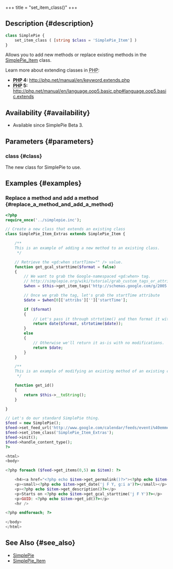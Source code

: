 +++
title = "set_item_class()"
+++

## Description {#description}

```php
class SimplePie {
    set_item_class ( [string $class = 'SimplePie_Item'] )
}
```

Allows you to add new methods or replace existing methods in the [SimplePie_Item](@/wiki/reference/simplepie_item/_index.md) class.

Learn more about extending classes in <abbr title="Hypertext Preprocessor">PHP</abbr>:

- **<abbr title="Hypertext Preprocessor">PHP</abbr> 4:** <http://php.net/manual/en/keyword.extends.php>
- **<abbr title="Hypertext Preprocessor">PHP</abbr> 5:** <http://php.net/manual/en/language.oop5.basic.php#language.oop5.basic.extends>

## Availability {#availability}

- Available since SimplePie Beta 3.

## Parameters {#parameters}

### class {#class}

The new class for SimplePie to use.

## Examples {#examples}

### Replace a method and add a method {#replace_a_method_and_add_a_method}

```php
<?php
require_once('../simplepie.inc');

// Create a new class that extends an existing class
class SimplePie_Item_Extras extends SimplePie_Item {

    /**
    This is an example of adding a new method to an existing class.
     */

    // Retrieve the <gd:when startTime="" /> value.
    function get_gcal_starttime($format = false)
    {
        // We want to grab the Google-namespaced <gd:when> tag.
        // http://simplepie.org/wiki/tutorial/grab_custom_tags_or_attributes
        $when = $this->get_item_tags('http://schemas.google.com/g/2005', 'when');

        // Once we grab the tag, let's grab the startTime attribute
        $date = $when[0]['attribs']['']['startTime'];

        if ($format)
        {
            // Let's pass it through strtotime() and then format it with date(). This will be the date we display.
            return date($format, strtotime($date));
        }
        else
        {
            // Otherwise we'll return it as-is with no modifications.
            return $date;
        }
    }

    /**
    This is an example of modifying an existing method of an existing class.
     */

    function get_id()
    {
        return $this->__toString();
    }

}

// Let's do our standard SimplePie thing.
$feed = new SimplePie();
$feed->set_feed_url('http://www.google.com/calendar/feeds/eventi%40emmealcubo.com/public/full');
$feed->set_item_class('SimplePie_Item_Extras');
$feed->init();
$feed->handle_content_type();
?>

<html>
<body>

<?php foreach ($feed->get_items(0,5) as $item): ?>

    <h4><a href="<?php echo $item->get_permalink()?>"><?php echo $item->get_title()?></a></h4>
    <p><small><?php echo $item->get_date('j F Y, g:i a')?></small></p>
    <p><?php echo $item->get_description()?></p>
    <p>Starts on <?php echo $item->get_gcal_starttime('j F Y')?></p>
    <p>GUID: <?php echo $item->get_id()?></p>
    <hr />

<?php endforeach; ?>

</body>
</html>
```

## See Also {#see_also}

- [SimplePie](@/wiki/reference/simplepie/_index.md)
- [SimplePie_Item](@/wiki/reference/simplepie_item/_index.md)
